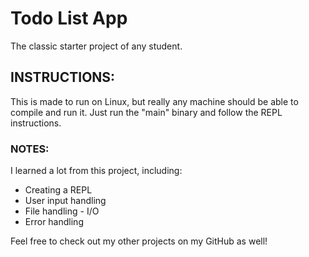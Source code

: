 # Todo List App
The classic starter project of any student.

## INSTRUCTIONS:
This is made to run on Linux, but really any machine should be able to compile and run it.
Just run the "main" binary and follow the REPL instructions.

### NOTES:
I learned a lot from this project, including:
  - Creating a REPL
  - User input handling
  - File handling - I/O
  - Error handling

Feel free to check out my other projects on my GitHub as well!
